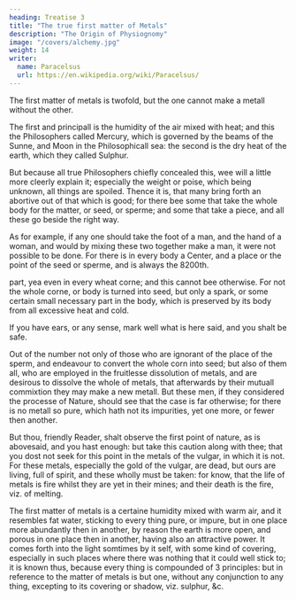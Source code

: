 ```yaml
---
heading: Treatise 3
title: "The true first matter of Metals"
description: "The Origin of Physiognomy"
image: "/covers/alchemy.jpg"
weight: 14
writer:
  name: Paracelsus
  url: https://en.wikipedia.org/wiki/Paracelsus/
---
```




The first matter of metals is twofold, but the one cannot make a metall without the other. 

The first and principall is the humidity of the air mixed with heat; and this the Philosophers called Mercury, which is governed by the beams of the Sunne, and Moon in the Philosophicall sea: the second is the dry heat of the earth, which they called Sulphur. 

But because all true Philosophers chiefly concealed this, wee will a little more cleerly explain it; especially the weight or poise, which being unknown, all things are spoiled. Thence it is, that many bring forth an abortive out of that which is good; for there bee some that take the whole body for the matter, or seed, or sperme; and some that take a piece, and all these go beside the right way. 

As for example, if any one should take the foot of a man, and the hand of a woman, and would by mixing these two together make a man, it were not possible to be done. For there is in every body a Center, and a place or the point of the seed or sperme, and is always the 8200th. 

part, yea even in every wheat corne; and this cannot bee otherwise. For not the whole corne, or body is turned into seed, but only a spark, or some certain small necessary part in the body, which is preserved by its body from all excessive heat and cold. 

If you have ears, or any sense, mark well what is here said, and you shalt be safe. 

Out of the number not only of those who are ignorant of the place of the sperm, and endeavour to convert the whole corn into seed; but also of them all, who are employed in the fruitlesse dissolution of metals, and are desirous to dissolve the whole of metals, that afterwards by their mutuall commixtion they may make a new metall. But these men, if they considered the processe of Nature, should see that the case is far otherwise; for there is no metall so pure, which hath not its impurities, yet one more, or fewer then another. 

But thou, friendly Reader, shalt observe the first point of nature, as is abovesaid, and you hast enough: but take this caution along with thee; that you dost not seek for this point in the metals of the vulgar, in which it is not. For these metals, especially the gold of the vulgar, are dead, but ours are living, full of spirit, and these wholly must be taken: for know, that the life of metals is fire whilst they are yet in their mines; and their death is the fire, viz. of melting.

The first matter of metals is a certaine humidity mixed with warm air, and it resembles fat water, sticking to every thing pure, or impure, but in one place more abundantly then in another, by reason the earth is more open, and porous in one place then in another, having also an attractive power. It comes forth into the light somtimes by it self, with some kind of covering, especially in such places where there was nothing that it could well stick to; it is known thus, because every thing is compounded of 3 principles: but in reference to the matter of metals is but one, without any conjunction to any thing, excepting to its covering or shadow, viz. sulphur, &c.


